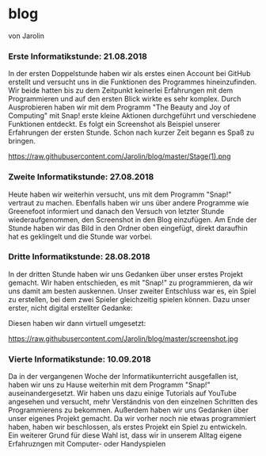 # blog
von Jarolin


### Erste Informatikstunde: 21.08.2018 

In der ersten Doppelstunde haben wir als erstes einen Account bei GitHub erstellt und versucht uns in die Funktionen des Programmes hineinzufinden. 
Wir beide hatten bis zu dem Zeitpunkt keinerlei Erfahrungen mit dem Programmieren und auf den ersten Blick wirkte es sehr komplex.
Durch Ausprobieren haben wir mit dem Programm "The Beauty and Joy of Computing" mit Snap! erste kleine Aktionen durchgeführt und verschiedene Funktionen entdeckt.
Es folgt ein Screenshot als Beispiel unserer Erfahrungen der ersten Stunde.
Schon nach kurzer Zeit begann es Spaß zu bringen.

https://raw.githubusercontent.com/Jarolin/blog/master/Stage(1).png


### Zweite Informatikstunde: 27.08.2018

Heute haben wir weiterhin versucht, uns mit dem Programm "Snap!" vertraut zu machen. Ebenfalls haben wir uns über andere Programme wie Greenefoot informiert und danach den Versuch von letzter Stunde wiederaufgenommen, den Screenshot in den Blog einzufügen. Am Ende der Stunde haben wir das Bild in den Ordner oben eingefügt, direkt daraufhin hat es geklingelt und die Stunde war vorbei.


### Dritte Informatikstunde: 28.08.2018

In der dritten Stunde haben wir uns Gedanken über unser erstes Projekt gemacht. Wir haben entschieden, es mit "Snap!" zu programmieren, da wir uns damit am besten auskennen. Unser zweiter Entschluss war es, ein Spiel zu erstellen, bei dem zwei Spieler gleichzeitig spielen können. Dazu unser erster, nicht digital erstellter Gedanke:

 

Diesen haben wir dann virtuell umgesetzt:

https://raw.githubusercontent.com/Jarolin/blog/master/screenshot.jpg

### Vierte Informatikstunde: 10.09.2018

Da in der vergangenen Woche der Informatikunterricht ausgefallen ist, haben wir uns zu Hause weiterhin mit dem Programm "Snap!" auseinandergesetzt. Wir haben uns dazu einige Tutorials auf YouTube angesehen und versucht, mehr Verständnis von den einzelnen Schritten des Programmierens zu bekommen. Außerdem haben wir uns Gedanken über unser eigenes Projekt gemacht. Da wir vorher noch nie etwas programmiert haben, haben wir beschlossen, als erstes Projekt ein Spiel zu entwickeln. Ein weiterer Grund für diese Wahl ist, dass wir in unserem Alltag eigene Erfahruzngen mit Computer- oder Handyspielen
 
